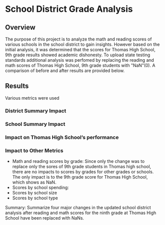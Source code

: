 # School District Grade Analysis

## Overview

The purpose of this project is to analyze the math and reading scores of various schools in the school district to gain insights. However based on the initial analysis, it was determined that the scores for Thomas High School, 9th grade results showed academic dishonesty. To upload state testing standards additional analysis was perfomed by replacing the reading and math scores of Thomas High School, 9th grade students with "NaN"(0). A comparison of before and after results are provided below.

## Results

Various metrics were used 

### District Summary Impact

### School Summary Impact

### Impact on Thomas High School’s performance

### Impact to Other Metrics

- Math and reading scores by grade: Since only the change was to replace only the sores of 9th grade students in Thomas high school, there are no impacts to scores by grades for other grades or schools. The only impact is to the 9th grade score for Thomas High School, which shows as NaN.
- Scores by school spending:
- Scores by school size
- Scores by school type

Summary:
Summarize four major changes in the updated school district analysis after reading and math scores for the ninth grade at Thomas High School have been replaced with NaNs.
